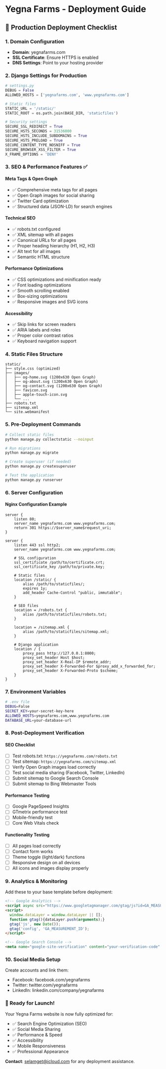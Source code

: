 # Yegna Farms - Deployment Guide

## 🚀 Production Deployment Checklist

### 1. Domain Configuration
- **Domain**: yegnafarms.com
- **SSL Certificate**: Ensure HTTPS is enabled
- **DNS Settings**: Point to your hosting provider

### 2. Django Settings for Production

```python
# settings.py
DEBUG = False
ALLOWED_HOSTS = ['yegnafarms.com', 'www.yegnafarms.com']

# Static files
STATIC_URL = '/static/'
STATIC_ROOT = os.path.join(BASE_DIR, 'staticfiles')

# Security settings
SECURE_SSL_REDIRECT = True
SECURE_HSTS_SECONDS = 31536000
SECURE_HSTS_INCLUDE_SUBDOMAINS = True
SECURE_HSTS_PRELOAD = True
SECURE_CONTENT_TYPE_NOSNIFF = True
SECURE_BROWSER_XSS_FILTER = True
X_FRAME_OPTIONS = 'DENY'
```

### 3. SEO & Performance Features ✅

#### **Meta Tags & Open Graph**
- ✅ Comprehensive meta tags for all pages
- ✅ Open Graph images for social sharing
- ✅ Twitter Card optimization
- ✅ Structured data (JSON-LD) for search engines

#### **Technical SEO**
- ✅ robots.txt configured
- ✅ XML sitemap with all pages
- ✅ Canonical URLs for all pages
- ✅ Proper heading hierarchy (H1, H2, H3)
- ✅ Alt text for all images
- ✅ Semantic HTML structure

#### **Performance Optimizations**
- ✅ CSS optimizations and minification ready
- ✅ Font loading optimizations
- ✅ Smooth scrolling enabled
- ✅ Box-sizing optimizations
- ✅ Responsive images and SVG icons

#### **Accessibility**
- ✅ Skip links for screen readers
- ✅ ARIA labels and roles
- ✅ Proper color contrast ratios
- ✅ Keyboard navigation support

### 4. Static Files Structure

```
static/
├── style.css (optimized)
├── images/
│   ├── og-home.svg (1200x630 Open Graph)
│   ├── og-about.svg (1200x630 Open Graph)
│   ├── og-contact.svg (1200x630 Open Graph)
│   ├── favicon.svg
│   ├── apple-touch-icon.svg
│   └── ...
├── robots.txt
├── sitemap.xml
└── site.webmanifest
```

### 5. Pre-Deployment Commands

```bash
# Collect static files
python manage.py collectstatic --noinput

# Run migrations
python manage.py migrate

# Create superuser (if needed)
python manage.py createsuperuser

# Test the application
python manage.py runserver
```

### 6. Server Configuration

#### **Nginx Configuration Example**
```nginx
server {
    listen 80;
    server_name yegnafarms.com www.yegnafarms.com;
    return 301 https://$server_name$request_uri;
}

server {
    listen 443 ssl http2;
    server_name yegnafarms.com www.yegnafarms.com;
    
    # SSL configuration
    ssl_certificate /path/to/certificate.crt;
    ssl_certificate_key /path/to/private.key;
    
    # Static files
    location /static/ {
        alias /path/to/staticfiles/;
        expires 1y;
        add_header Cache-Control "public, immutable";
    }
    
    # SEO files
    location = /robots.txt {
        alias /path/to/staticfiles/robots.txt;
    }
    
    location = /sitemap.xml {
        alias /path/to/staticfiles/sitemap.xml;
    }
    
    # Django application
    location / {
        proxy_pass http://127.0.0.1:8000;
        proxy_set_header Host $host;
        proxy_set_header X-Real-IP $remote_addr;
        proxy_set_header X-Forwarded-For $proxy_add_x_forwarded_for;
        proxy_set_header X-Forwarded-Proto $scheme;
    }
}
```

### 7. Environment Variables

```bash
# .env file
DEBUG=False
SECRET_KEY=your-secret-key-here
ALLOWED_HOSTS=yegnafarms.com,www.yegnafarms.com
DATABASE_URL=your-database-url
```

### 8. Post-Deployment Verification

#### **SEO Checklist**
- [ ] Test robots.txt: `https://yegnafarms.com/robots.txt`
- [ ] Test sitemap: `https://yegnafarms.com/sitemap.xml`
- [ ] Verify Open Graph images load correctly
- [ ] Test social media sharing (Facebook, Twitter, LinkedIn)
- [ ] Submit sitemap to Google Search Console
- [ ] Submit sitemap to Bing Webmaster Tools

#### **Performance Testing**
- [ ] Google PageSpeed Insights
- [ ] GTmetrix performance test
- [ ] Mobile-friendly test
- [ ] Core Web Vitals check

#### **Functionality Testing**
- [ ] All pages load correctly
- [ ] Contact form works
- [ ] Theme toggle (light/dark) functions
- [ ] Responsive design on all devices
- [ ] All icons and images display properly

### 9. Analytics & Monitoring

Add these to your base template before deployment:

```html
<!-- Google Analytics -->
<script async src="https://www.googletagmanager.com/gtag/js?id=GA_MEASUREMENT_ID"></script>
<script>
  window.dataLayer = window.dataLayer || [];
  function gtag(){dataLayer.push(arguments);}
  gtag('js', new Date());
  gtag('config', 'GA_MEASUREMENT_ID');
</script>

<!-- Google Search Console -->
<meta name="google-site-verification" content="your-verification-code" />
```

### 10. Social Media Setup

Create accounts and link them:
- Facebook: facebook.com/yegnafarms
- Twitter: twitter.com/yegnafarms  
- LinkedIn: linkedin.com/company/yegnafarms

### 🎉 Ready for Launch!

Your Yegna Farms website is now fully optimized for:
- ✅ Search Engine Optimization (SEO)
- ✅ Social Media Sharing
- ✅ Performance & Speed
- ✅ Accessibility
- ✅ Mobile Responsiveness
- ✅ Professional Appearance

**Contact**: selamget@icloud.com for any deployment assistance.
